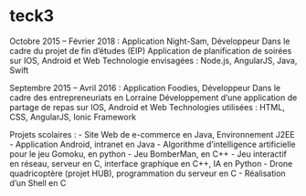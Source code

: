 # teck3

Octobre 2015 – Février 2018 : Application Night-Sam, Développeur
                              Dans le cadre du projet de fin d’études (EIP)
                              Application de planification de soirées sur IOS, Android et Web
                              Technologie envisagées : Node.js, AngularJS, Java, Swift

Septembre 2015 – Avril 2016 : Application Foodies, Développeur 
                              Dans le cadre des entrepreneuriats en Lorraine
                              Développement d’une application de partage de repas sur IOS, Android et Web
                              Technologies utilisées : HTML, CSS, AngularJS, Ionic Framework

Projets scolaires :           - Site Web de e-commerce en Java, Environnement J2EE
                              - Application Android, intranet en Java
                              - Algorithme d’intelligence artificielle pour le jeu Gomoku, en python
                              - Jeu BomberMan, en C++
                              - Jeu interactif en réseau, serveur en C, interface graphique en C++, IA en Python
                              - Drone quadricoptère (projet HUB), programmation du serveur en C
                              - Réalisation d’un Shell en C

